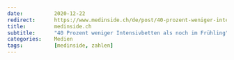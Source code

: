 ```yaml
---
date:          2020-12-22
redirect:      https://www.medinside.ch/de/post/40-prozent-weniger-intensivbetten-als-noch-im-fruehling
title:         medinside.ch
subtitle:      "40 Prozent weniger Intensivbetten als noch im Frühling"
categories:    Medien
tags:          [medinside, zahlen]
---
```

